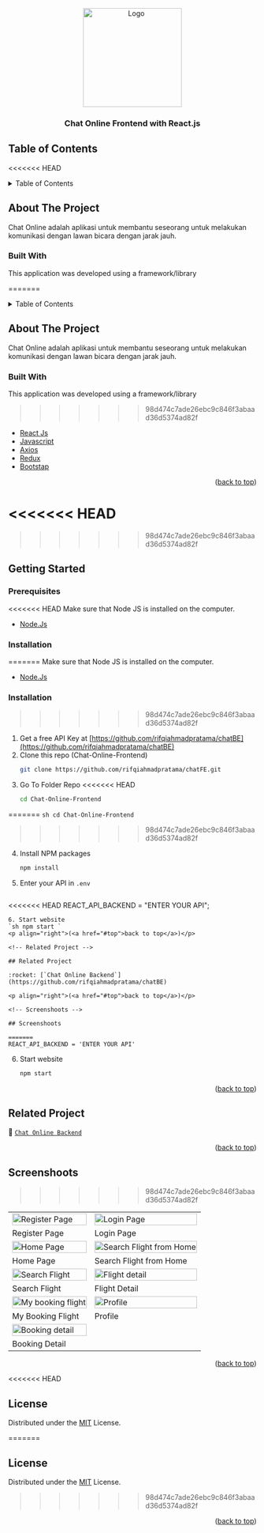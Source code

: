 <div id="top"></div>

<!-- HEADER -->
<div align="center">
  <a href="https://github.com/rifqiahmadpratama/chatFE">
    <img src="https://camo.githubusercontent.com/6a3531baa42980849735e81a94023be676b1a62b5371fd1e3a4561bf9df13d19/68747470733a2f2f692e6962622e636f2f436e59535179382f696c6c757374726174696f6e2e706e67" alt="Logo" width="200px">
  </a>
  
  <h3 align="center">Chat Online Frontend with React.js</h3>
</div>

<!-- TABLE OF CONTENTS -->

## Table of Contents
<<<<<<< HEAD

<details>
  <summary>Table of Contents</summary>
  <ol>
    <li>
       <a href="#about-the-project">About The Project</a>
      <ul>
        <li><a href="#built-with">Built With</a></li>
      </ul>
    </li>
    <li>
       <a href="#getting-started">Getting Started</a>
      <ul>
        <li><a href="#prerequisites">Prerequisites</a></li>
        <li><a href="#installation">Installation</a></li>
      </ul>
    </li>
    <li><a href="#related-project">Related Project</a></li>
    <li><a href="#screenshoots">Screenshot</a></li>
    <li><a href="#contributing">Contributing</a></li>
    <li><a href="#our-team">Our Team</a></li>
    <li><a href="#license">License</a></li>
  </ol>
</details>

<!-- ABOUT THE PROJECT -->

## About The Project

Chat Online adalah aplikasi untuk membantu seseorang untuk melakukan komunikasi dengan lawan bicara dengan jarak jauh.

### Built With

This application was developed using a framework/library

=======
<details>
  <summary>Table of Contents</summary>
  <ol>
    <li>
       <a href="#about-the-project">About The Project</a>
      <ul>
        <li><a href="#built-with">Built With</a></li>
      </ul>
    </li>
    <li>
       <a href="#getting-started">Getting Started</a>
      <ul>
        <li><a href="#prerequisites">Prerequisites</a></li>
        <li><a href="#installation">Installation</a></li>
      </ul>
    </li>
    <li><a href="#related-project">Related Project</a></li>
    <li><a href="#screenshoots">Screenshot</a></li>
    <li><a href="#contributing">Contributing</a></li>
    <li><a href="#our-team">Our Team</a></li>
    <li><a href="#license">License</a></li>
  </ol>
</details>

<!-- ABOUT THE PROJECT -->
## About The Project
Chat Online adalah aplikasi untuk membantu seseorang untuk melakukan komunikasi dengan lawan bicara dengan jarak jauh.

### Built With
This application was developed using a framework/library
>>>>>>> 98d474c7ade26ebc9c846f3abaad36d5374ad82f
- [React Js](https://reactjs.org/)
- [Javascript](https://www.javascript.com/)
- [Axios](https://axios-http.com/)
- [Redux](https://redux.js.org/)
- [Bootstap](https://getbootstrap.com)
<p align="right">(<a href="#top">back to top</a>)</p>

<<<<<<< HEAD
=======

>>>>>>> 98d474c7ade26ebc9c846f3abaad36d5374ad82f
<!-- GETTING STARTED -->

## Getting Started

### Prerequisites

<<<<<<< HEAD
Make sure that Node JS is installed on the computer.

- [Node.Js](https://nodejs.org/en/download/)

### Installation

=======
 Make sure that Node JS is installed on the computer.
* [Node.Js](https://nodejs.org/en/download/)


### Installation
>>>>>>> 98d474c7ade26ebc9c846f3abaad36d5374ad82f
1. Get a free API Key at [https://github.com/rifqiahmadpratama/chatBE](https://github.com/rifqiahmadpratama/chatBE)
2. Clone this repo (Chat-Online-Frontend)
   ```sh
   git clone https://github.com/rifqiahmadpratama/chatFE.git
   ```
3. Go To Folder Repo
<<<<<<< HEAD
   ```sh
   cd Chat-Online-Frontend
   ```
=======
    ```sh
    cd Chat-Online-Frontend
    ```
>>>>>>> 98d474c7ade26ebc9c846f3abaad36d5374ad82f
4. Install NPM packages
   ```sh
   npm install
   ```
5. Enter your API in `.env`
   ```js
<<<<<<< HEAD
   REACT_API_BACKEND = "ENTER YOUR API";
   ```
6. Start website
`sh npm start `
<p align="right">(<a href="#top">back to top</a>)</p>

<!-- Related Project -->

## Related Project

:rocket: [`Chat Online Backend`](https://github.com/rifqiahmadpratama/chatBE)

<p align="right">(<a href="#top">back to top</a>)</p>

<!-- Screenshoots -->

## Screenshoots

=======
   REACT_API_BACKEND = 'ENTER YOUR API'
   ```
6. Start website
    ```sh
    npm start
    ```
<p align="right">(<a href="#top">back to top</a>)</p>

<!-- Related Project -->
## Related Project
:rocket: [`Chat Online Backend`](https://github.com/rifqiahmadpratama/chatBE)
<p align="right">(<a href="#top">back to top</a>)</p>

<!-- Screenshoots -->
## Screenshoots
>>>>>>> 98d474c7ade26ebc9c846f3abaad36d5374ad82f
<p align="center" display=flex>
<table>
  <tr>
    <td><image src="https://user-images.githubusercontent.com/110190301/197247869-2ab40d4d-fd1f-447f-b97c-60ca72e6cde5.jpeg" alt="Register Page" width=100%></td>
    <td><image src="https://user-images.githubusercontent.com/110190301/197247887-811b8287-723d-4de2-b1dd-d0de68f708ec.jpeg" alt="Login Page" width=100%/></td>
  </tr>
   <tr>
    <td>Register Page</td>
    <td>Login Page</td>
  </tr>
  
  <tr>
    <td><image src="https://user-images.githubusercontent.com/110190301/197247920-2cc0928b-3d94-4809-ae39-ba1b5e9171b8.jpeg" alt="Home Page" width=100% ></td>
    <td><image src="https://user-images.githubusercontent.com/110190301/197247982-8d6b42b8-27fd-4c69-a8ad-237a5147608f.jpeg" alt="Search Flight from Home" width=100%/></td>
  </tr>
  <tr>
    <td>Home Page</td>
    <td>Search Flight from Home</td>
  </tr>
  <tr>
    <td><image src="https://user-images.githubusercontent.com/110190301/197248088-7a654601-386a-4db9-8f1c-6383ec2d29d4.jpeg" alt="Search Flight" width=100%/></td>
    <td><image src="https://user-images.githubusercontent.com/110190301/197248124-63d3fa5e-52f6-4325-b648-764a78dc68e2.jpeg" alt="Flight detail" width=100%></td>
  </tr>
  <tr>
     <td>Search Flight</td>
     <td>Flight Detail</td>
  </tr>
  
  <tr>
    <td><image src="https://user-images.githubusercontent.com/110190301/197248165-b1c9916c-6014-48bc-a64c-086ac08b83a8.jpeg" alt="My booking flight" width=100%></td>
    <td><image src="https://user-images.githubusercontent.com/110190301/197248206-9ca03fbe-c065-43cf-a903-a4a89111ea4d.jpeg" alt="Profile" width=100%></td>
  </tr>
  <tr>
    <td>My Booking Flight</td>
    <td>Profile</td>
  </tr>
  
  <tr>
    <td><image src="https://user-images.githubusercontent.com/110190301/197248237-d8423350-8f54-4274-bc67-c1d99592f489.jpeg" alt="Booking detail" width=100%></td>
  </tr>
  <tr>
    <td>Booking Detail</td>
  </tr>
</table>

<p align="right">(<a href="#top">back to top</a>)</p>

<!-- CONTRIBUTING -->

<<<<<<< HEAD
## License

Distributed under the [MIT](/LICENSE) License.

=======


## License
Distributed under the [MIT](/LICENSE) License.
>>>>>>> 98d474c7ade26ebc9c846f3abaad36d5374ad82f
<p align="right">(<a href="#top">back to top</a>)</p>
